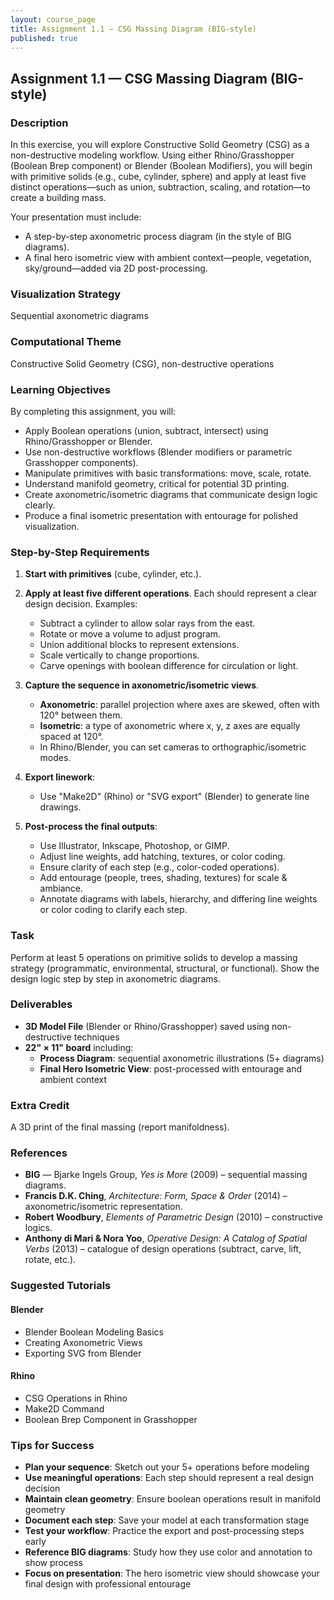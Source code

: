 ```yaml
---
layout: course_page
title: Assignment 1.1 — CSG Massing Diagram (BIG-style)
published: true
---
```


## Assignment 1.1 — CSG Massing Diagram (BIG-style)

### Description

In this exercise, you will explore Constructive Solid Geometry (CSG) as a non-destructive modeling workflow. Using either Rhino/Grasshopper (Boolean Brep component) or Blender (Boolean Modifiers), you will begin with primitive solids (e.g., cube, cylinder, sphere) and apply at least five distinct operations—such as union, subtraction, scaling, and rotation—to create a building mass.

Your presentation must include:

- A step-by-step axonometric process diagram (in the style of BIG diagrams).
- A final hero isometric view with ambient context—people, vegetation, sky/ground—added via 2D post-processing.

### Visualization Strategy
Sequential axonometric diagrams

### Computational Theme
Constructive Solid Geometry (CSG), non-destructive operations

### Learning Objectives

By completing this assignment, you will:

- Apply Boolean operations (union, subtract, intersect) using Rhino/Grasshopper or Blender.
- Use non-destructive workflows (Blender modifiers or parametric Grasshopper components).
- Manipulate primitives with basic transformations: move, scale, rotate.
- Understand manifold geometry, critical for potential 3D printing.
- Create axonometric/isometric diagrams that communicate design logic clearly.
- Produce a final isometric presentation with entourage for polished visualization.

### Step-by-Step Requirements

1. **Start with primitives** (cube, cylinder, etc.).

2. **Apply at least five different operations**. Each should represent a clear design decision. Examples:
   - Subtract a cylinder to allow solar rays from the east.
   - Rotate or move a volume to adjust program.
   - Union additional blocks to represent extensions.
   - Scale vertically to change proportions.
   - Carve openings with boolean difference for circulation or light.

3. **Capture the sequence in axonometric/isometric views**.
   - **Axonometric**: parallel projection where axes are skewed, often with 120° between them.
   - **Isometric**: a type of axonometric where x, y, z axes are equally spaced at 120°.
   - In Rhino/Blender, you can set cameras to orthographic/isometric modes.

4. **Export linework**:
   - Use "Make2D" (Rhino) or "SVG export" (Blender) to generate line drawings.

5. **Post-process the final outputs**:
   - Use Illustrator, Inkscape, Photoshop, or GIMP.
   - Adjust line weights, add hatching, textures, or color coding.
   - Ensure clarity of each step (e.g., color-coded operations).
   - Add entourage (people, trees, shading, textures) for scale & ambiance.
   - Annotate diagrams with labels, hierarchy, and differing line weights or color coding to clarify each step.

### Task
Perform at least 5 operations on primitive solids to develop a massing strategy (programmatic, environmental, structural, or functional). Show the design logic step by step in axonometric diagrams.

### Deliverables
- **3D Model File** (Blender or Rhino/Grasshopper) saved using non-destructive techniques
- **22" × 11" board** including:
  - **Process Diagram**: sequential axonometric illustrations (5+ diagrams)
  - **Final Hero Isometric View**: post-processed with entourage and ambient context

### Extra Credit
A 3D print of the final massing (report manifoldness).

### References

- **BIG** — Bjarke Ingels Group, *Yes is More* (2009) – sequential massing diagrams.
- **Francis D.K. Ching**, *Architecture: Form, Space & Order* (2014) – axonometric/isometric representation.
- **Robert Woodbury**, *Elements of Parametric Design* (2010) – constructive logics.
- **Anthony di Mari & Nora Yoo**, *Operative Design: A Catalog of Spatial Verbs* (2013) – catalogue of design operations (subtract, carve, lift, rotate, etc.).

### Suggested Tutorials

#### Blender
- Blender Boolean Modeling Basics
- Creating Axonometric Views
- Exporting SVG from Blender

#### Rhino
- CSG Operations in Rhino
- Make2D Command
- Boolean Brep Component in Grasshopper

### Tips for Success

- **Plan your sequence**: Sketch out your 5+ operations before modeling
- **Use meaningful operations**: Each step should represent a real design decision
- **Maintain clean geometry**: Ensure boolean operations result in manifold geometry
- **Document each step**: Save your model at each transformation stage
- **Test your workflow**: Practice the export and post-processing steps early
- **Reference BIG diagrams**: Study how they use color and annotation to show process
- **Focus on presentation**: The hero isometric view should showcase your final design with professional entourage
